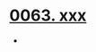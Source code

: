 # [0063. xxx](https://github.com/Tdahuyou/TNotes.react/tree/main/0063.%20xxx)

<!-- region:toc -->


- 

<!-- endregion:toc -->
